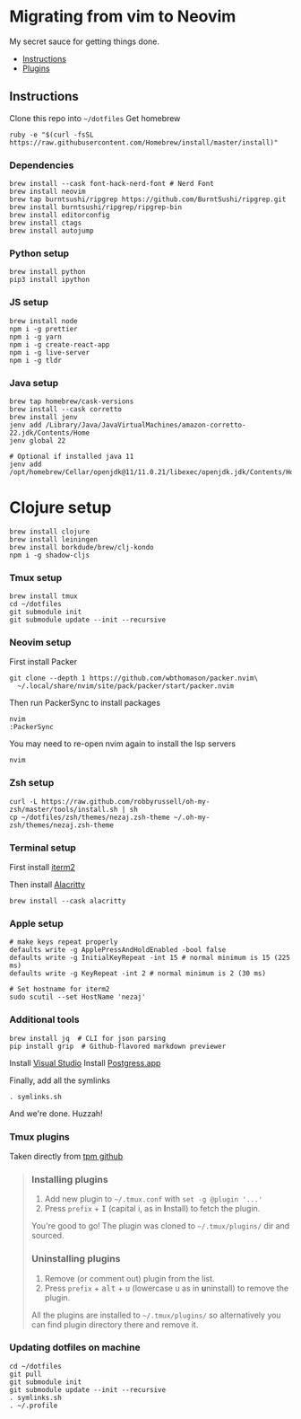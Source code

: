 # Migrating from vim to Neovim

My secret sauce for getting things done.

-   [Instructions](#instructions)
-   [Plugins](#vim-plugins)

## Instructions

Clone this repo into `~/dotfiles`
Get homebrew

```
ruby -e "$(curl -fsSL https://raw.githubusercontent.com/Homebrew/install/master/install)"
```

### Dependencies

```
brew install --cask font-hack-nerd-font # Nerd Font
brew install neovim
brew tap burntsushi/ripgrep https://github.com/BurntSushi/ripgrep.git
brew install burntsushi/ripgrep/ripgrep-bin
brew install editorconfig
brew install ctags
brew install autojump
```

### Python setup

```
brew install python
pip3 install ipython
```

### JS setup

```
brew install node
npm i -g prettier
npm i -g yarn
npm i -g create-react-app
npm i -g live-server
npm i -g tldr
```

### Java setup

```
brew tap homebrew/cask-versions
brew install --cask corretto
brew install jenv
jenv add /Library/Java/JavaVirtualMachines/amazon-corretto-22.jdk/Contents/Home
jenv global 22

# Optional if installed java 11
jenv add /opt/homebrew/Cellar/openjdk@11/11.0.21/libexec/openjdk.jdk/Contents/Home
```

# Clojure setup

```
brew install clojure
brew install leiningen
brew install borkdude/brew/clj-kondo
npm i -g shadow-cljs
```

### Tmux setup

```
brew install tmux
cd ~/dotfiles
git submodule init
git submodule update --init --recursive
```

### Neovim setup

First install Packer

```
git clone --depth 1 https://github.com/wbthomason/packer.nvim\
  ~/.local/share/nvim/site/pack/packer/start/packer.nvim
```

Then run PackerSync to install packages

```
nvim
:PackerSync
```

You may need to re-open nvim again to install the lsp servers

```
nvim
```

### Zsh setup

```
curl -L https://raw.github.com/robbyrussell/oh-my-zsh/master/tools/install.sh | sh
cp ~/dotfiles/zsh/themes/nezaj.zsh-theme ~/.oh-my-zsh/themes/nezaj.zsh-theme
```

### Terminal setup

First install [iterm2](https://iterm2.com/)

Then install [Alacritty](https://alacritty.org/)
```
brew install --cask alacritty
```

### Apple setup

```
# make keys repeat properly
defaults write -g ApplePressAndHoldEnabled -bool false
defaults write -g InitialKeyRepeat -int 15 # normal minimum is 15 (225 ms)
defaults write -g KeyRepeat -int 2 # normal minimum is 2 (30 ms)

# Set hostname for iterm2
sudo scutil --set HostName 'nezaj'
```

### Additional tools

```
brew install jq  # CLI for json parsing
pip install grip  # Github-flavored markdown previewer
```

Install [Visual Studio](https://code.visualstudio.com/docs/setup/mac)
Install [Postgress.app](https://postgresapp.com/)


Finally, add all the symlinks

```
. symlinks.sh
```

And we're done. Huzzah!

### Tmux plugins

Taken directly from [tpm github](https://github.com/tmux-plugins/tpm)

> ### Installing plugins
>
> 1. Add new plugin to `~/.tmux.conf` with `set -g @plugin '...'`
> 2. Press `prefix` + <kbd>I</kbd> (capital i, as in **I**nstall) to fetch the plugin.
>
> You're good to go! The plugin was cloned to `~/.tmux/plugins/` dir and sourced.
>
> ### Uninstalling plugins
>
> 1. Remove (or comment out) plugin from the list.
> 2. Press `prefix` + <kbd>alt</kbd> + <kbd>u</kbd> (lowercase u as in **u**ninstall) to remove the plugin.
>
> All the plugins are installed to `~/.tmux/plugins/` so alternatively you can
> find plugin directory there and remove it.

### Updating dotfiles on machine

```
cd ~/dotfiles
git pull
git submodule init
git submodule update --init --recursive
. symlinks.sh
. ~/.profile
```
